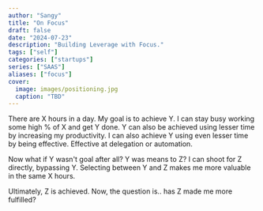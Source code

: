 ```yaml
---
author: "Sangy"
title: "On Focus"
draft: false
date: "2024-07-23"
description: "Building Leverage with Focus."
tags: ["self"]
categories: ["startups"]
series: ["SAAS"]
aliases: ["focus"]
cover:
  image: images/positioning.jpg
  caption: "TBD"
---
```


There are X hours in a day. My goal is to achieve Y.
I can stay busy working some high % of X and get Y done. 
Y can also be achieved using lesser time by increasing my productivity.
I can also achieve Y using even lesser time by being effective. Effective at delegation or automation.

Now what if Y wasn't goal after all?
Y was means to Z?
I can shoot for Z directly, bypassing Y. Selecting between Y and Z makes me more valuable in the same X hours.

Ultimately, Z is achieved. Now, the question is.. has Z made me more fulfilled?